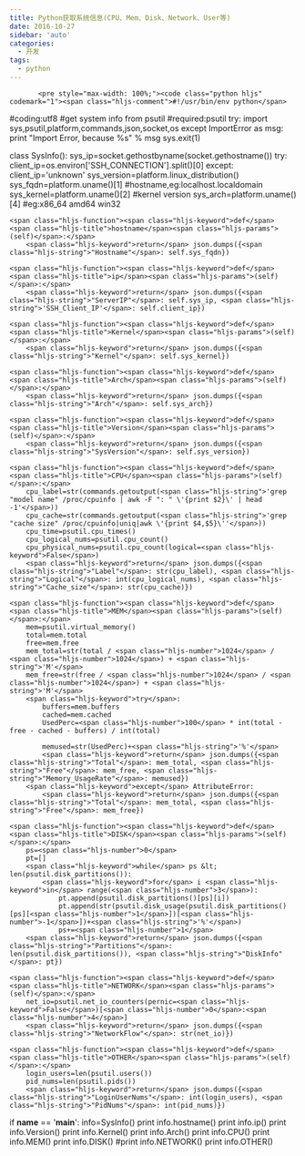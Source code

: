 ```yaml
---
title: Python获取系统信息(CPU、Mem、Disk、Network、User等)
date: 2016-10-27
sidebar: 'auto'
categories:
  - 开发
tags:
  - python
---
```


           <pre style="max-width: 100%;"><code class="python hljs" codemark="1"><span class="hljs-comment">#!/usr/bin/env python</span>
<span class="hljs-comment">#coding:utf8</span>
<span class="hljs-comment">#get system info from psutil</span>
<span class="hljs-comment">#required:psutil</span>
<span class="hljs-keyword">try</span>:
    <span class="hljs-keyword">import</span> sys,psutil,platform,commands,json,socket,os
<span class="hljs-keyword">except</span> ImportError <span class="hljs-keyword">as</span> msg:
    <span class="hljs-keyword">print</span> <span class="hljs-string">"Import Error, because %s"</span> % msg
    sys.exit(<span class="hljs-number">1</span>)

<span class="hljs-class"><span class="hljs-keyword">class</span> <span class="hljs-title">SysInfo</span><span class="hljs-params">()</span>:</span>
    sys_ip=socket.gethostbyname(socket.gethostname())
    <span class="hljs-keyword">try</span>:
        client_ip=os.environ[<span class="hljs-string">'SSH_CONNECTION'</span>].split()[<span class="hljs-number">0</span>]
    <span class="hljs-keyword">except</span>:
        client_ip=<span class="hljs-string">'unknown'</span>
    sys_version=platform.linux_distribution()
    sys_fqdn=platform.uname()[<span class="hljs-number">1</span>]   <span class="hljs-comment">#hostname,eg:localhost.localdomain</span>
    sys_kernel=platform.uname()[<span class="hljs-number">2</span>] <span class="hljs-comment">#kernel version</span>
    sys_arch=platform.uname()[<span class="hljs-number">4</span>]   <span class="hljs-comment">#eg:x86_64 amd64 win32</span>

    <span class="hljs-function"><span class="hljs-keyword">def</span> <span class="hljs-title">hostname</span><span class="hljs-params">(self)</span>:</span>
        <span class="hljs-keyword">return</span> json.dumps({<span class="hljs-string">"Hostname"</span>: self.sys_fqdn})

    <span class="hljs-function"><span class="hljs-keyword">def</span> <span class="hljs-title">ip</span><span class="hljs-params">(self)</span>:</span>
        <span class="hljs-keyword">return</span> json.dumps({<span class="hljs-string">"ServerIP"</span>: self.sys_ip, <span class="hljs-string">'SSH_Client_IP'</span>: self.client_ip})

    <span class="hljs-function"><span class="hljs-keyword">def</span> <span class="hljs-title">Kernel</span><span class="hljs-params">(self)</span>:</span>
        <span class="hljs-keyword">return</span> json.dumps({<span class="hljs-string">"Kernel"</span>: self.sys_kernel})

    <span class="hljs-function"><span class="hljs-keyword">def</span> <span class="hljs-title">Arch</span><span class="hljs-params">(self)</span>:</span>
        <span class="hljs-keyword">return</span> json.dumps({<span class="hljs-string">"Arch"</span>: self.sys_arch})

    <span class="hljs-function"><span class="hljs-keyword">def</span> <span class="hljs-title">Version</span><span class="hljs-params">(self)</span>:</span>
        <span class="hljs-keyword">return</span> json.dumps({<span class="hljs-string">"SysVersion"</span>: self.sys_version})

    <span class="hljs-function"><span class="hljs-keyword">def</span> <span class="hljs-title">CPU</span><span class="hljs-params">(self)</span>:</span>
        cpu_label=str(commands.getoutput(<span class="hljs-string">'grep "model name" /proc/cpuinfo | awk -F ": " \'{print $2}\' | head -1'</span>))
        cpu_cache=str(commands.getoutput(<span class="hljs-string">'grep "cache size" /proc/cpuinfo|uniq|awk \'{print $4,$5}\''</span>))
        cpu_time=psutil.cpu_times()
        cpu_logical_nums=psutil.cpu_count()
        cpu_physical_nums=psutil.cpu_count(logical=<span class="hljs-keyword">False</span>)
        <span class="hljs-keyword">return</span> json.dumps({<span class="hljs-string">"Label"</span>: str(cpu_label), <span class="hljs-string">"Logical"</span>: int(cpu_logical_nums), <span class="hljs-string">"Cache_size"</span>: str(cpu_cache)})

    <span class="hljs-function"><span class="hljs-keyword">def</span> <span class="hljs-title">MEM</span><span class="hljs-params">(self)</span>:</span>
        mem=psutil.virtual_memory()
        total=mem.total
        free=mem.free
        mem_total=str(total / <span class="hljs-number">1024</span> / <span class="hljs-number">1024</span>) + <span class="hljs-string">'M'</span>
        mem_free=str(free / <span class="hljs-number">1024</span> / <span class="hljs-number">1024</span>) + <span class="hljs-string">'M'</span>
        <span class="hljs-keyword">try</span>:
            buffers=mem.buffers
            cached=mem.cached
            UsedPerc=<span class="hljs-number">100</span> * int(total - free - cached - buffers) / int(total)

            memused=str(UsedPerc)+<span class="hljs-string">'%'</span>
            <span class="hljs-keyword">return</span> json.dumps({<span class="hljs-string">"Total"</span>: mem_total, <span class="hljs-string">"Free"</span>: mem_free, <span class="hljs-string">"Memory_UsageRate"</span>: memused})
        <span class="hljs-keyword">except</span> AttributeError:
            <span class="hljs-keyword">return</span> json.dumps({<span class="hljs-string">"Total"</span>: mem_total, <span class="hljs-string">"Free"</span>: mem_free})

    <span class="hljs-function"><span class="hljs-keyword">def</span> <span class="hljs-title">DISK</span><span class="hljs-params">(self)</span>:</span>
        ps=<span class="hljs-number">0</span>
        pt=[]
        <span class="hljs-keyword">while</span> ps &lt; len(psutil.disk_partitions()):
            <span class="hljs-keyword">for</span> i <span class="hljs-keyword">in</span> range(<span class="hljs-number">3</span>):
                pt.append(psutil.disk_partitions()[ps][i])
                pt.append(str(psutil.disk_usage(psutil.disk_partitions()[ps][<span class="hljs-number">1</span>])[<span class="hljs-number">-1</span>])+<span class="hljs-string">'%'</span>)
                ps+=<span class="hljs-number">1</span>
        <span class="hljs-keyword">return</span> json.dumps({<span class="hljs-string">"Partitions"</span>: len(psutil.disk_partitions()), <span class="hljs-string">"DiskInfo"</span>: pt})

    <span class="hljs-function"><span class="hljs-keyword">def</span> <span class="hljs-title">NETWORK</span><span class="hljs-params">(self)</span>:</span>
        net_io=psutil.net_io_counters(pernic=<span class="hljs-keyword">False</span>)[<span class="hljs-number">0</span>:<span class="hljs-number">4</span>]
        <span class="hljs-keyword">return</span> json.dumps({<span class="hljs-string">"NetworkFlow"</span>: str(net_io)})

    <span class="hljs-function"><span class="hljs-keyword">def</span> <span class="hljs-title">OTHER</span><span class="hljs-params">(self)</span>:</span>
        login_users=len(psutil.users())
        pid_nums=len(psutil.pids())
        <span class="hljs-keyword">return</span> json.dumps({<span class="hljs-string">"LoginUserNums"</span>: int(login_users), <span class="hljs-string">"PidNums"</span>: int(pid_nums)})

<span class="hljs-keyword">if</span> __name__ == <span class="hljs-string">'__main__'</span>:
    info=SysInfo()
    <span class="hljs-keyword">print</span> info.hostname()
    <span class="hljs-keyword">print</span> info.ip()
    <span class="hljs-keyword">print</span> info.Version()
    <span class="hljs-keyword">print</span> info.Kernel()
    <span class="hljs-keyword">print</span> info.Arch()
    <span class="hljs-keyword">print</span> info.CPU()
    <span class="hljs-keyword">print</span> info.MEM()
    <span class="hljs-keyword">print</span> info.DISK()
    <span class="hljs-comment">#print info.NETWORK()</span>
    <span class="hljs-keyword">print</span> info.OTHER()</code></pre><p><br></p>